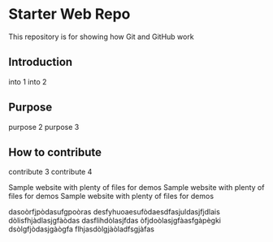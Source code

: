 # Starter Web Repo

This repository is for showing how Git and GitHub work

## Introduction
into 1
into 2

## Purpose
purpose 2
purpose 3

## How to contribute
contribute 3
contribute 4

Sample website with plenty of files for demos
Sample website with plenty of files for demos
Sample website with plenty of files for demos


dasoòrfjpòdasufgpoòras
desfyhuoaesufòdaesdfasjuldasjfjdlais
dòlisfhjàdlasjgfàòdas
dasflihdòlasjfdas
òfjdoòlasjgfàasfgàpègki
dsòlgfjòdasjgàògfa
flhjasdòlgjàòladfsgjàfas
